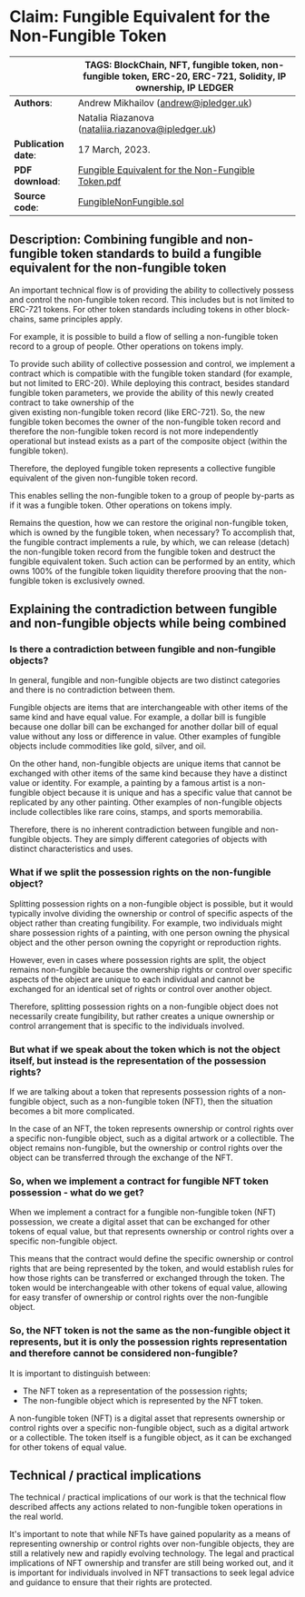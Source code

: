 # Claim: Fungible Equivalent for the Non-Fungible Token

|                       | **TAGS**: BlockChain, NFT, fungible token, non-fungible token, ERC-20, ERC-721, Solidity, IP ownership, IP LEDGER |
|-----------------------|-------------------------------------------------------------------------------------------------------------------|
| **Authors**:          | Andrew Mikhailov ([andrew@ipledger.uk](mailto:andrew@ipledger.uk))                                                |
|                       | Natalia Riazanova ([nataliia.riazanova@ipledger.uk](mailto:nataliia.riazanova@ipledger.uk))                       |
| **Publication date**: | 17 March, 2023.                                                                                                   |
| **PDF download**:     | [Fungible Equivalent for the Non-Fungible Token.pdf](https://github.com/ipledger/solidity-fungible-non-fungible/blob/main/Fungible%20Equivalent%20for%20the%20Non-Fungible%20Token.pdf)        |
| **Source code**:      | [FungibleNonFungible.sol](./contracts/FungibleNonFungible.sol)                                                    |

## Description: Combining fungible and non-fungible token standards to build a fungible equivalent for the non-fungible token
An important technical flow is of providing the ability to collectively possess and control the non-fungible token record.
This includes but is not limited to ERC-721 tokens. For other token standards including tokens in other block-chains, same principles apply.

For example, it is possible to build a flow of selling a non-fungible token record to a group of people.
Other operations on tokens imply.

To provide such ability of collective possession and control, we implement a contract which is compatible with the fungible 
token standard (for example, but not limited to ERC-20).
While deploying this contract, besides standard fungible token parameters,
we provide the ability of this newly created contract to take ownership of the  
given existing non-fungible token record (like ERC-721).
So, the new fungible token becomes the owner of the non-fungible token record and 
therefore the non-fungible token record is not more independently operational
but instead exists as a part of the composite object (within the fungible token).

Therefore, the deployed fungible token represents a collective fungible equivalent
of the given non-fungible token record. 

This enables selling the non-fungible token to a group of people by-parts as if it was a fungible token.
Other operations on tokens imply.

Remains the question, how we can restore the original non-fungible token, which is owned by the fungible token, when necessary?
To accomplish that, the fungible contract implements a rule, by which, we can release (detach) the non-fungible token record from the fungible token and destruct the fungible equivalent token.
Such action can be performed by an entity, which owns 100% of the fungible token liquidity therefore prooving that the 
non-fungible token is exclusively owned.

## Explaining the contradiction between fungible and non-fungible objects while being combined 

### Is there a contradiction between fungible and non-fungible objects?
In general, fungible and non-fungible objects are two distinct categories and there is no contradiction between them.

Fungible objects are items that are interchangeable with other items of the same kind and have equal value. For example, a dollar bill is fungible because one dollar bill can be exchanged for another dollar bill of equal value without any loss or difference in value. Other examples of fungible objects include commodities like gold, silver, and oil.

On the other hand, non-fungible objects are unique items that cannot be exchanged with other items of the same kind because they have a distinct value or identity. For example, a painting by a famous artist is a non-fungible object because it is unique and has a specific value that cannot be replicated by any other painting. Other examples of non-fungible objects include collectibles like rare coins, stamps, and sports memorabilia.

Therefore, there is no inherent contradiction between fungible and non-fungible objects. They are simply different categories of objects with distinct characteristics and uses.

### What if we split the possession rights on the non-fungible object?
Splitting possession rights on a non-fungible object is possible, but it would typically involve dividing the ownership or control of specific aspects of the object rather than creating fungibility. For example, two individuals might share possession rights of a painting, with one person owning the physical object and the other person owning the copyright or reproduction rights.

However, even in cases where possession rights are split, the object remains non-fungible because the ownership rights or control over specific aspects of the object are unique to each individual and cannot be exchanged for an identical set of rights or control over another object.

Therefore, splitting possession rights on a non-fungible object does not necessarily create fungibility, but rather creates a unique ownership or control arrangement that is specific to the individuals involved.

### But what if we speak about the token which is not the object itself, but instead is the representation of the possession rights?
If we are talking about a token that represents possession rights of a non-fungible object, such as a non-fungible token (NFT), then the situation becomes a bit more complicated.

In the case of an NFT, the token represents ownership or control rights over a specific non-fungible object, such as a digital artwork or a collectible. 
The object remains non-fungible, but the ownership or control rights over the object can be transferred through the exchange of the NFT.

### So, when we implement a contract for fungible NFT token possession - what do we get?
When we implement a contract for a fungible non-fungible token (NFT) possession, we create a digital asset that can be exchanged for other tokens of equal value, but that represents ownership or control rights over a specific non-fungible object.

This means that the contract would define the specific ownership or control rights that are being represented by the token, and would establish rules for how those rights can be transferred or exchanged through the token. The token would be interchangeable with other tokens of equal value, allowing for easy transfer of ownership or control rights over the non-fungible object.

### So, the NFT token is not the same as the non-fungible object it represents, but it is only the possession rights representation and therefore cannot be considered non-fungible?
It is important to distinguish between:
- The NFT token as a representation of the possession rights;
- The non-fungible object which is represented by the NFT token.

A non-fungible token (NFT) is a digital asset that represents ownership or control rights over a specific non-fungible object, such as a digital artwork or a collectible. The token itself is a fungible object, as it can be exchanged for other tokens of equal value.

## Technical / practical implications 
The technical / practical implications of our work is that 
the technical flow described affects any actions related to non-fungible token operations in the real world.

It's important to note that while NFTs have gained popularity as a means of representing ownership or control rights over non-fungible objects, they are still a relatively new and rapidly evolving technology. The legal and practical implications of NFT ownership and transfer are still being worked out, and it is important for individuals involved in NFT transactions to seek legal advice and guidance to ensure that their rights are protected.
